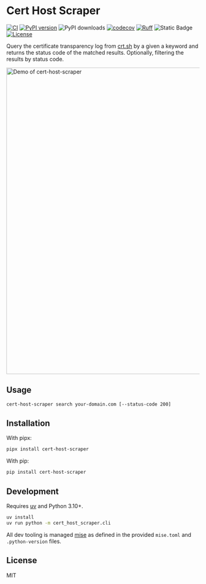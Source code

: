 # Cert Host Scraper

[![CI](https://github.com/inverse/cert-host-scraper/actions/workflows/ci.yml/badge.svg)](https://github.com/inverse/cert-host-scraper/actions/workflows/ci.yml)
[![PyPI version](https://badge.fury.io/py/cert-host-scraper.svg)](https://badge.fury.io/py/cert-host-scraper)
![PyPI downloads](https://img.shields.io/pypi/dm/cert-host-scraper?label=pypi%20downloads)
[![codecov](https://codecov.io/github/inverse/cert-host-scraper/graph/badge.svg?token=TLO58M5UC5)](https://codecov.io/github/inverse/cert-host-scraper)
[![Ruff](https://img.shields.io/endpoint?url=https://raw.githubusercontent.com/astral-sh/ruff/main/assets/badge/v2.json)](https://github.com/astral-sh/ruff)
![Static Badge](https://img.shields.io/badge/type%20checked-mypy-039dfc)
[![License](https://img.shields.io/github/license/inverse/cert-host-scraper.svg)](LICENSE)

Query the certificate transparency log from [crt.sh](https://crt.sh) by a given a keyword and returns the status code of the matched results. Optionally, filtering the results by status code.

<img alt="Demo of cert-host-scraper" src="https://vhs.charm.sh/vhs-7fKWanXXcalG2oS28DVyZC.gif" width="800" />

## Usage

```bash
cert-host-scraper search your-domain.com [--status-code 200]
```

## Installation

With pipx:

```bash
pipx install cert-host-scraper
```

With pip:

```bash
pip install cert-host-scraper
```

## Development

Requires [uv][0] and Python 3.10+.

```bash
uv install
uv run python -m cert_host_scraper.cli
```

All dev tooling is managed [mise][1] as defined in the provided `mise.toml` and `.python-version` files.

## License

MIT

[0]: https://github.com/astral-sh/uv
[1]: https://github.com/jdx/mise
